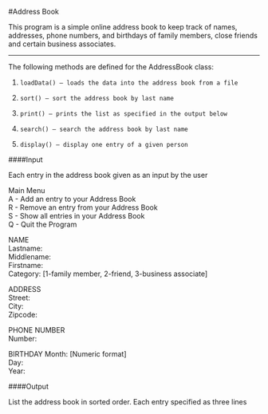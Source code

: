 #Address Book

This program is a simple online address book to keep track of names, addresses, phone numbers, and birthdays of family members, close friends and certain business associates.

---  
 
The following methods are defined for the AddressBook class:
1.     loadData() – loads the data into the address book from a file
2.     sort() – sort the address book by last name
3.     print() – prints the list as specified in the output below
4.     search() – search the address book by last name
5.     display() – display one entry of a given person
 
####Input
 
Each entry in the address book given as an input by the user  

Main Menu  
	A - Add an entry to your Address Book  
	R - Remove an entry from your Address Book  
	S - Show all entries in your Address Book  
	Q - Quit the Program  
 
NAME  
Lastname:  
Middlename:   
Firstname:  
Category: [1-family member, 2-friend, 3-business associate]  

ADDRESS  
Street:  
City:  
Zipcode:  

PHONE NUMBER  
Number:  

BIRTHDAY
Month: [Numeric format]  
Day:  
Year:  


####Output
 
List the address book in sorted order. Each entry specified as three lines